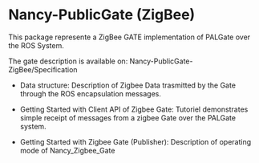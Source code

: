Nancy-PublicGate (ZigBee)
=========================

This package represente a ZigBee GATE implementation of PALGate over the ROS System. 

The gate description is available on: Nancy-PublicGate-ZigBee/Specification  

* Data structure:
	Description of Zigbee Data trasmitted by the Gate through the ROS encapsulation messages.

* Getting Started with Client API of Zigbee Gate:
	Tutoriel demonstrates simple receipt of messages from a zigbee Gate over the PALGate system.

* Getting Started with Zigbee Gate (Publisher):
	Description of operating mode of Nancy_Zigbee_Gate






